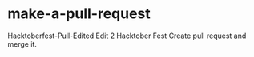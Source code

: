 # make-a-pull-request
Hacktoberfest-Pull-Edited
Edit 2
Hacktober Fest Create pull request and merge it.
